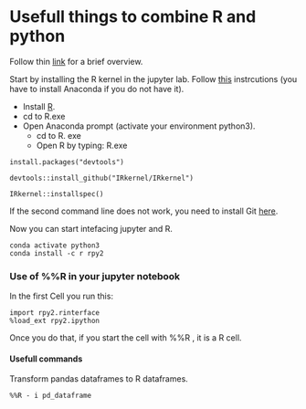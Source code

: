 # Usefull things to combine R and python

Follow thin [link](https://www.linkedin.com/pulse/interfacing-r-from-python-3-jupyter-notebook-jared-stufft/) for a brief overview.   

Start by installing the R kernel in the jupyter lab. Follow [this](https://richpauloo.github.io/2018-05-16-Installing-the-R-kernel-in-Jupyter-Lab/) instrcutions (you have to install Anaconda if you do not have it).  

- Install [R](https://cloud.r-project.org/).  
- cd to R.exe    
- Open Anaconda prompt (activate your environment python3).  
  - cd to R. exe
  - Open R by typing: R.exe  
 
 
```
install.packages("devtools")

devtools::install_github("IRkernel/IRkernel")

IRkernel::installspec()
```

If the second command line does not work, you need to install Git [here](https://git-scm.com/download/win).  

Now you can start intefacing jupyter and R.

```
conda activate python3
conda install -c r rpy2 
```

### Use of %%R in your jupyter notebook

In the first Cell you run this:  
```
import rpy2.rinterface
%load_ext rpy2.ipython
```

Once you do that, if you start the cell with %%R , it is a R cell.  

#### Usefull commands  

Transform pandas dataframes to R dataframes.  
```
%%R - i pd_dataframe
```


